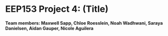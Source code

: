 # EEP153 Project 4: (Title)

#### Team members: Maxwell Sapp, Chloe Roesslein, Noah Wadhwani, Saraya Danielsen, Aidan Gauper, Nicole Aguilera
